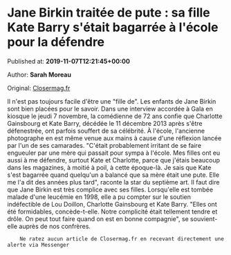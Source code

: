 
# Jane Birkin traitée de pute : sa fille Kate Barry s'était bagarrée à l'école pour la défendre

Published at: **2019-11-07T12:21:45+00:00**

Author: **Sarah Moreau**

Original: [Closermag.fr](https://www.closermag.fr/people/jane-birkin-traitee-de-pute-sa-fille-kate-barry-s-etait-bagarree-a-l-ecole-pour-1045913)

Il n'est pas toujours facile d'être une "fille de". Les enfants de Jane Birkin sont bien placées pour le savoir. Dans une interview accordée à Gala en kiosque le jeudi 7 novembre, la comédienne de 72 ans confie que Charlotte Gainsbourg et Kate Barry, décédée le 11 décembre 2013 après s'être défenestrée, ont parfois souffert de sa célébrité.
À l'école, l'ancienne photographe en est même venue aux mains à cause d'une réflexion lancée par l'un de ses camarades. "C'était probablement irritant de se faire engueuler par une mère qui passait pour sympa à l'école. Mes filles ont eu aussi à me défendre, surtout Kate et Charlotte, parce que j'étais beaucoup dans les magazines, à moitié à poil, à cette époque-là. Je sais que Kate s'est bagarrée quand quelqu'un a balancé que sa mère était une pute. Elle me l'a dit des années plus tard", raconte la star du septième art.
Il faut dire que Jane Birkin est très complice avec ses filles. Lorsqu'elle est tombée malade d'une leucémie en 1998, elle a pu compter sur le soutien indéfectible de Lou Doillon, Charlotte Gainsbourg et Kate Barry. "Elles ont été formidables, concède-t-elle. Notre complicité était tellement tendre et drôle. On peut tout faire quand on est en bonne compagnie", se souvient-elle auprès de nos confrères.

        Ne ratez aucun article de Closermag.fr en recevant directement une alerte via Messenger
      

